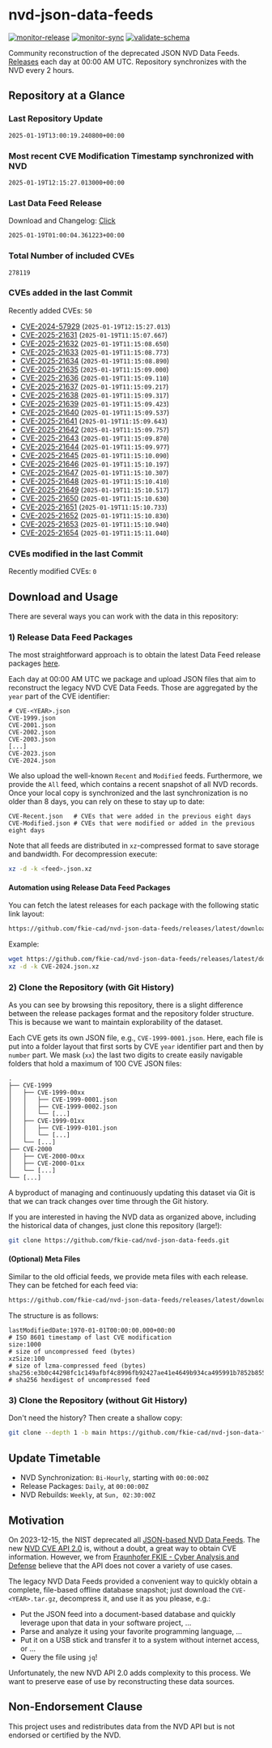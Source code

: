 # nvd-json-data-feeds

[![monitor-release](https://github.com/fkie-cad/nvd-json-data-feeds/actions/workflows/monitor_release.yml/badge.svg)](https://github.com/fkie-cad/nvd-json-data-feeds/actions/workflows/monitor_release.yml)
[![monitor-sync](https://github.com/fkie-cad/nvd-json-data-feeds/actions/workflows/monitor_sync.yml/badge.svg)](https://github.com/fkie-cad/nvd-json-data-feeds/actions/workflows/monitor_sync.yml)
[![validate-schema](https://github.com/fkie-cad/nvd-json-data-feeds/actions/workflows/validate_schema.yml/badge.svg)](https://github.com/fkie-cad/nvd-json-data-feeds/actions/workflows/validate_schema.yml)

Community reconstruction of the deprecated JSON NVD Data Feeds.
[Releases](https://github.com/fkie-cad/nvd-json-data-feeds/releases/latest) each day at 00:00 AM UTC.
Repository synchronizes with the NVD every 2 hours.

## Repository at a Glance

### Last Repository Update

```plain
2025-01-19T13:00:19.240800+00:00
```

### Most recent CVE Modification Timestamp synchronized with NVD

```plain
2025-01-19T12:15:27.013000+00:00
```

### Last Data Feed Release

Download and Changelog: [Click](https://github.com/fkie-cad/nvd-json-data-feeds/releases/latest)

```plain
2025-01-19T01:00:04.361223+00:00
```

### Total Number of included CVEs

```plain
278119
```

### CVEs added in the last Commit

Recently added CVEs: `50`

- [CVE-2024-57929](CVE-2024/CVE-2024-579xx/CVE-2024-57929.json) (`2025-01-19T12:15:27.013`)
- [CVE-2025-21631](CVE-2025/CVE-2025-216xx/CVE-2025-21631.json) (`2025-01-19T11:15:07.667`)
- [CVE-2025-21632](CVE-2025/CVE-2025-216xx/CVE-2025-21632.json) (`2025-01-19T11:15:08.650`)
- [CVE-2025-21633](CVE-2025/CVE-2025-216xx/CVE-2025-21633.json) (`2025-01-19T11:15:08.773`)
- [CVE-2025-21634](CVE-2025/CVE-2025-216xx/CVE-2025-21634.json) (`2025-01-19T11:15:08.890`)
- [CVE-2025-21635](CVE-2025/CVE-2025-216xx/CVE-2025-21635.json) (`2025-01-19T11:15:09.000`)
- [CVE-2025-21636](CVE-2025/CVE-2025-216xx/CVE-2025-21636.json) (`2025-01-19T11:15:09.110`)
- [CVE-2025-21637](CVE-2025/CVE-2025-216xx/CVE-2025-21637.json) (`2025-01-19T11:15:09.217`)
- [CVE-2025-21638](CVE-2025/CVE-2025-216xx/CVE-2025-21638.json) (`2025-01-19T11:15:09.317`)
- [CVE-2025-21639](CVE-2025/CVE-2025-216xx/CVE-2025-21639.json) (`2025-01-19T11:15:09.423`)
- [CVE-2025-21640](CVE-2025/CVE-2025-216xx/CVE-2025-21640.json) (`2025-01-19T11:15:09.537`)
- [CVE-2025-21641](CVE-2025/CVE-2025-216xx/CVE-2025-21641.json) (`2025-01-19T11:15:09.643`)
- [CVE-2025-21642](CVE-2025/CVE-2025-216xx/CVE-2025-21642.json) (`2025-01-19T11:15:09.757`)
- [CVE-2025-21643](CVE-2025/CVE-2025-216xx/CVE-2025-21643.json) (`2025-01-19T11:15:09.870`)
- [CVE-2025-21644](CVE-2025/CVE-2025-216xx/CVE-2025-21644.json) (`2025-01-19T11:15:09.977`)
- [CVE-2025-21645](CVE-2025/CVE-2025-216xx/CVE-2025-21645.json) (`2025-01-19T11:15:10.090`)
- [CVE-2025-21646](CVE-2025/CVE-2025-216xx/CVE-2025-21646.json) (`2025-01-19T11:15:10.197`)
- [CVE-2025-21647](CVE-2025/CVE-2025-216xx/CVE-2025-21647.json) (`2025-01-19T11:15:10.307`)
- [CVE-2025-21648](CVE-2025/CVE-2025-216xx/CVE-2025-21648.json) (`2025-01-19T11:15:10.410`)
- [CVE-2025-21649](CVE-2025/CVE-2025-216xx/CVE-2025-21649.json) (`2025-01-19T11:15:10.517`)
- [CVE-2025-21650](CVE-2025/CVE-2025-216xx/CVE-2025-21650.json) (`2025-01-19T11:15:10.630`)
- [CVE-2025-21651](CVE-2025/CVE-2025-216xx/CVE-2025-21651.json) (`2025-01-19T11:15:10.733`)
- [CVE-2025-21652](CVE-2025/CVE-2025-216xx/CVE-2025-21652.json) (`2025-01-19T11:15:10.830`)
- [CVE-2025-21653](CVE-2025/CVE-2025-216xx/CVE-2025-21653.json) (`2025-01-19T11:15:10.940`)
- [CVE-2025-21654](CVE-2025/CVE-2025-216xx/CVE-2025-21654.json) (`2025-01-19T11:15:11.040`)


### CVEs modified in the last Commit

Recently modified CVEs: `0`



## Download and Usage

There are several ways you can work with the data in this repository:

### 1) Release Data Feed Packages

The most straightforward approach is to obtain the latest Data Feed release packages [here](https://github.com/fkie-cad/nvd-json-data-feeds/releases/latest).

Each day at 00:00 AM UTC we package and upload JSON files that aim to reconstruct the legacy NVD CVE Data Feeds.
Those are aggregated by the `year` part of the CVE identifier:

```
# CVE-<YEAR>.json
CVE-1999.json
CVE-2001.json
CVE-2002.json
CVE-2003.json
[...]
CVE-2023.json
CVE-2024.json
```

We also upload the well-known `Recent` and `Modified` feeds.
Furthermore, we provide the `All` feed, which contains a recent snapshot of all NVD records.
Once your local copy is synchronized and the last synchronization is no older than 8 days, you can rely on these to stay up to date:

```plain
CVE-Recent.json   # CVEs that were added in the previous eight days
CVE-Modified.json # CVEs that were modified or added in the previous eight days
```

Note that all feeds are distributed in `xz`-compressed format to save storage and bandwidth.
For decompression execute:

```sh
xz -d -k <feed>.json.xz
```

#### Automation using Release Data Feed Packages

You can fetch the latest releases for each package with the following static link layout:

```sh
https://github.com/fkie-cad/nvd-json-data-feeds/releases/latest/download/CVE-<YEAR>.json.xz
```

Example:

```sh
wget https://github.com/fkie-cad/nvd-json-data-feeds/releases/latest/download/CVE-2024.json.xz
xz -d -k CVE-2024.json.xz
```

### 2) Clone the Repository (with Git History)

As you can see by browsing this repository, there is a slight difference between the release packages format and the repository folder structure.
This is because we want to maintain explorability of the dataset.

Each CVE gets its own JSON file, e.g., `CVE-1999-0001.json`.
Here, each file is put into a folder layout that first sorts by CVE `year` identifier part and then by `number` part.
We mask (`xx`) the last two digits to create easily navigable folders that hold a maximum of 100 CVE JSON files:

```plain
.
├── CVE-1999
│   ├── CVE-1999-00xx
│   │   ├── CVE-1999-0001.json
│   │   ├── CVE-1999-0002.json
│   │   └── [...]
│   ├── CVE-1999-01xx
│   │   ├── CVE-1999-0101.json
│   │   └── [...]
│   └── [...]
├── CVE-2000
│   ├── CVE-2000-00xx
│   ├── CVE-2000-01xx
│   └── [...]
└── [...]
```

A byproduct of managing and continuously updating this dataset via Git is that we can track changes over time through the Git history.

If you are interested in having the NVD data as organized above, including the historical data of changes, just clone this repository (large!):

```sh
git clone https://github.com/fkie-cad/nvd-json-data-feeds.git
```

#### (Optional) Meta Files

Similar to the old official feeds, we provide meta files with each release. They can be fetched for each feed via:

```sh
https://github.com/fkie-cad/nvd-json-data-feeds/releases/latest/download/CVE-<YEAR>.meta
```

The structure is as follows:

```plain
lastModifiedDate:1970-01-01T00:00:00.000+00:00                          # ISO 8601 timestamp of last CVE modification
size:1000                                                               # size of uncompressed feed (bytes)
xzSize:100                                                              # size of lzma-compressed feed (bytes)
sha256:e3b0c44298fc1c149afbf4c8996fb92427ae41e4649b934ca495991b7852b855 # sha256 hexdigest of uncompressed feed
```

### 3) Clone the Repository (without Git History)

Don't need the history? Then create a shallow copy:

```sh
git clone --depth 1 -b main https://github.com/fkie-cad/nvd-json-data-feeds.git
```


## Update Timetable

* NVD Synchronization: `Bi-Hourly`, starting with `00:00:00Z`
* Release Packages: `Daily`, at `00:00:00Z`
* NVD Rebuilds: `Weekly`, at `Sun, 02:30:00Z`


## Motivation

On 2023-12-15, the NIST deprecated all [JSON-based NVD Data Feeds](https://nvd.nist.gov/vuln/data-feeds#divRetirementBanner-1).
The new [NVD CVE API 2.0](https://nvd.nist.gov/developers/vulnerabilities) is, without a doubt, a great way to obtain CVE information.
However, we from [Fraunhofer FKIE - Cyber Analysis and Defense](https://www.fkie.fraunhofer.de/en/departments/cad.html) believe that the API does not cover a variety of use cases.

The legacy NVD Data Feeds provided a convenient way to quickly obtain a complete, file-based offline database snapshot; just download the `CVE-<YEAR>.tar.gz`, decompress it, and use it as you please, e.g.:

- Put the JSON feed into a document-based database and quickly leverage upon that data in your software project, ...
- Parse and analyze it using your favorite programming language, ...
- Put it on a USB stick and transfer it to a system without internet access, or ...
- Query the file using `jq`!

Unfortunately, the new NVD API 2.0 adds complexity to this process.
We want to preserve ease of use by reconstructing these data sources.

## Non-Endorsement Clause

This project uses and redistributes data from the NVD API but is not endorsed or certified by the NVD.